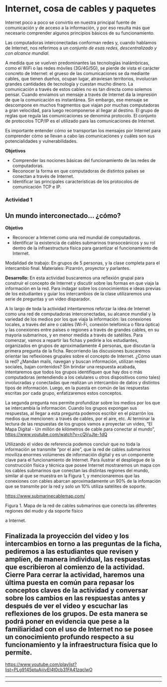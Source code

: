 # Internet, cosa de cables y paquetes

Internet poco a poco se convirtío en nuestra principal fuente de comunicación y de acceso a la información, y por eso resulta más que necesario comprender algunos principios básicos de su funcionamiento.

Las computadoras interconectadas conforman redes y, cuando hablamos de Internet, nos referimos a un _conjunto de esas redes, descentralizado y con alcance mundial._ 

A medida que se vuelven predominantes las tecnologías inalámbricas, como el WiFi o las redes móviles (3G/4G/5G), se pierde de vista el carácter concreto de Internet: el grueso de las comunicaciones se da mediante cables, que tienen dueños, ocupan lugar, atraviesan territorios, involucran grandes cantidades de tecnología y cuestan mucho dinero. La comunicación a través de estos cables no es tan directa como solemos pensar. Cuando enviamos un mensaje a través de Internet da la impresión de que la comunicación es instantánea. Sin embargo, ese mensaje se descompone en muchos fragmentos que viajan por muchas computadoras a gran velocidad, para luego recomponerse al llegar al destino. El grupo de reglas que regula las comunicaciones se denomina protocolo. El conjunto de protocolos TCP/IP es el utilizado para las comunicaciones de Internet.

Es importante entender cómo se transportan los mensajes por Internet para comprender cómo se llevan a cabo las comunicaciones y cuáles son sus potencialidades y vulnerabilidades.

**Objetivos**

* Comprender las nociones básicas del funcionamiento de las redes de computadoras.
* Reconocer la forma en que computadoras de distintos países se conectan a través de Internet.
* Identificar las principales características de los protocolos de comunicación TCP e IP.

### Actividad 1 

## Un mundo interconectado... ¿cómo?

**Objetivo** 
* Reconocer a Internet como una red mundial de computadoras.
* Identificar la existencia de cables submarinos transoceánicos y su rol dentro de la infraestructura física para garantizar el funcionamiento de Internet.

Modalidad de trabajo: En grupos de 5 personas, y la clase completa para el intercambio final.
Materiales: Pizarrón, proyector y parlantes.

**Desarrollo:** En esta actividad buscaremos una reflexión grupal para construir el concepto de Internet y
discutir sobre las formas en que viaja la información en la red. Para indagar sobre los conocimientos e ideas previas de los estudiantes y guiar los intercambios de la clase
utilizaremos una serie de preguntas y un video disparador.

A lo largo de toda la actividad intentaremos reforzar la idea de Internet como una red de computadoras interconectadas, su alcance mundial y la variedad de los medios por los que viaja la información: las conexiones locales, a través del aire o cables (Wi-Fi, conexión
telefónica o fibra óptica) y las conexiones entre países o regiones a través de grandes cables, en su mayoría submarinos, y en menor medida a través de satélites.
Para comenzar, vamos a repartir las fichas y pedirle a los estudiantes, organizados en grupos de aproximadamente 4 personas, que discutan la primera pregunta de la ficha.
Recorriendo las discusiones buscaremos orientar las reflexiones grupales sobre el concepto de Internet. ¿Cómo usan la red? ¿Mandan mails, navegan y buscan información, utilizan
redes sociales, bajan contenidos? Sin brindar una respuesta acabada, intentaremos que todos los grupos identifiquen que hay dos o más computadoras (entendiendo a los celulares
u otros dispositivos como tales) involucradas y conectadas que realizan un intercambio de datos y distintos tipos de información. Luego, en la puesta en común de las respuestas
escritas por cada grupo, enfatizaremos estos conceptos.

La segunda pregunta nos permite profundizar sobre los medios por los que se intercambia la información. Cuando los grupos expongan sus respuestas, al llegar a esta pregunta
podemos escribir en el pizarrón los medios que mencionen: a través de cables, por el aire, etc.
Al terminar la lectura de las respuestas de los grupos vamos a proyectar un video, “El Mapa Digital - Un millón de kilómetros de cable para conectar al mundo”,
https://www.youtube.com/watch?v=cQVuJte-1dQ

Utilizando el video de referencia podemos concluir que no toda la información se transmite
“por el aire”, que la red de cables submarinos moviliza enormes volúmenes de información
digital y es un componente clave para el funcionamiento de Internet. Para ilustrar el
despliegue de la construcción física y técnica que posee Internet mostraremos un mapa con
los cables submarinos que conectan las distintas regiones del mundo, similar al que se
muestra en la Figura 1, y mencionaremos que las conexiones con cables abarcan
aproximadamente un 90% de la infomación que se transmite por la red y solo un 10% utiliza
satélites de soporte.

https://www.submarinecablemap.com/

Figura 1. Mapa de la red de cables submarinos que conecta las diferentes regiones del mudo y da soporte físico

a Internet.

Finalizada la proyección del video y los intercambios en torno a las preguntas de la ficha,
pediremos a las estudiantes que revisen y amplíen, de manera individual, las respuestas que
escribieron al comienzo de la actividad.
Cierre
Para cerrar la actividad, haremos una última puesta en común para repasar los conceptos
claves de la actividad y conversar sobre los cambios en las respuestas antes y después de
ver el video y escuchar las reflexiones de los grupos. De esta manera se podrá poner en
evidencia que pese a la familiaridad con el uso de Internet no se posee un conocimiento
profundo respecto a su funcionamiento y la infraestructura física que lo permite.
----

https://www.youtube.com/playlist?list=PLg9145ptuAijivEI4t0cb31FA41zqclwO

-----
-----

